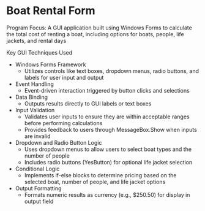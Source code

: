 # Boat Rental Form
Program Focus: A GUI application built using Windows Forms to calculate the total cost of renting a boat, including options for boats, people, life jackets, and rental days

Key GUI Techniques Used
- Windows Forms Framework
  - Utilizes controls like text boxes, dropdown menus, radio buttons, and labels for user input and output
- Event Handling
  - Event-driven interaction triggered by button clicks and selections
- Data Binding
  - Outputs results directly to GUI labels or text boxes
-  Input Validation
    - Validates user inputs to ensure they are within acceptable ranges before performing calculations
    - Provides feedback to users through MessageBox.Show when inputs are invalid
- Dropdown and Radio Button Logic
  - Uses dropdown menus to allow users to select boat types and the number of people
  - Includes radio buttons (YesButton) for optional life jacket selection
- Conditional Logic
  - Implements if-else blocks to determine pricing based on the selected boat, number of people, and life jacket options
- Output Formatting
  - Formats numeric results as currency (e.g., $250.50) for display in output field
